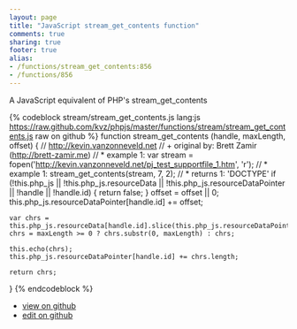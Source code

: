 ```yaml
---
layout: page
title: "JavaScript stream_get_contents function"
comments: true
sharing: true
footer: true
alias:
- /functions/stream_get_contents:856
- /functions/856
---
```

A JavaScript equivalent of PHP's stream_get_contents

{% codeblock stream/stream_get_contents.js lang:js https://raw.github.com/kvz/phpjs/master/functions/stream/stream_get_contents.js raw on github %}
function stream_get_contents (handle, maxLength, offset) {
    // http://kevin.vanzonneveld.net
    // +   original by: Brett Zamir (http://brett-zamir.me)
    // *     example 1: var stream = fopen('http://kevin.vanzonneveld.net/pj_test_supportfile_1.htm', 'r');
    // *     example 1: stream_get_contents(stream, 7, 2);
    // *     returns 1: 'DOCTYPE'
    if (!this.php_js || !this.php_js.resourceData || !this.php_js.resourceDataPointer || !handle || !handle.id) {
        return false;
    }
    offset = offset || 0;
    this.php_js.resourceDataPointer[handle.id] += offset;

    var chrs = this.php_js.resourceData[handle.id].slice(this.php_js.resourceDataPointer[handle.id]);
    chrs = maxLength >= 0 ? chrs.substr(0, maxLength) : chrs;

    this.echo(chrs);
    this.php_js.resourceDataPointer[handle.id] += chrs.length;

    return chrs;
}
{% endcodeblock %}

 - [view on github](https://github.com/kvz/phpjs/blob/master/functions/stream/stream_get_contents.js)
 - [edit on github](https://github.com/kvz/phpjs/edit/master/functions/stream/stream_get_contents.js)
